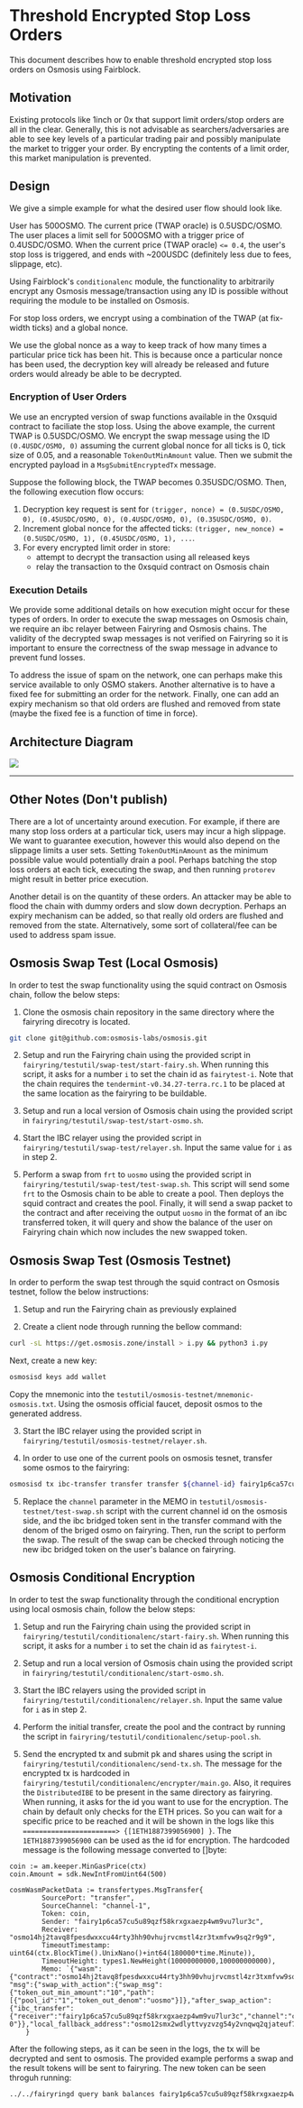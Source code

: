 # Threshold Encrypted Stop Loss Orders

This document describes how to enable threshold encrypted stop loss orders on Osmosis using Fairblock.

## Motivation

Existing protocols like 1inch or 0x that support limit orders/stop orders are all in the clear.
Generally, this is not advisable as searchers/adversaries are able to see key levels of a particular trading pair and possibly manipulate the market to trigger your order.
By encrypting the contents of a limit order, this market manipulation is prevented.

## Design

We give a simple example for what the desired user flow should look like.

User has 500OSMO. The current price (TWAP oracle) is 0.5USDC/OSMO. 
The user places a limit sell for 500OSMO with a trigger price of 0.4USDC/OSMO.
When the current price (TWAP oracle) `<= 0.4`, the user's stop loss is triggered, and ends with ~200USDC (definitely less due to fees, slippage, etc).

Using Fairblock's `conditionalenc` module, the functionality to arbitrarily encrypt any Osmosis message/transaction using any ID is possible without requiring the module to be installed on Osmosis. 

For stop loss orders, we encrypt using a combination of the TWAP (at fix-width ticks) and a global nonce. 

We use the global nonce as a way to keep track of how many times a particular price tick has been hit.
This is because once a particular nonce has been used, the decryption key will already be released and future orders would already be able to be decrypted.

### Encryption of User Orders

We use an encrypted version of swap functions available in the 0xsquid contract to faciliate the stop loss. 
Using the above example, the current TWAP is 0.5USDC/OSMO. 
We encrypt the swap message using the ID `(0.4USDC/OSMO, 0)` 
assuming the current global nonce for all ticks is 0, tick size of 0.05, and a reasonable `TokenOutMinAmount` value. 
Then we submit the encrypted payload in a `MsgSubmitEncryptedTx` message.

Suppose the following block, the TWAP becomes 0.35USDC/OSMO. Then, the following execution flow occurs:

1. Decryption key request is sent for `(trigger, nonce) = (0.5USDC/OSMO, 0), (0.45USDC/OSMO, 0), (0.4USDC/OSMO, 0), (0.35USDC/OSMO, 0)`. 
2. Increment global nonce for the affected ticks: `(trigger, new_nonce) = (0.5USDC/OSMO, 1), (0.45USDC/OSMO, 1), ...`.
3. For every encrypted limit order in store: 
    - attempt to decrypt the transaction using all released keys
    - relay the transaction to the 0xsquid contract on Osmosis chain

### Execution Details

We provide some additional details on how execution might occur for these types of orders.
In order to execute the swap messages on Osmosis chain, we require an ibc relayer between Fairyring and Osmosis chains. The validity of the decrypted swap messages is not verified on Fairyring so it is important to ensure the correctness of the swap message in advance to prevent fund losses.

To address the issue of spam on the network, one can perhaps make this service available to only OSMO stakers. 
Another alternative is to have a fixed fee for submitting an order for the network.
Finally, one can add an expiry mechanism so that old orders are flushed and removed from state (maybe the fixed fee is a function of time in force).

## Architecture Diagram

![](./assets/osmosis-swap.png)

---

## Other Notes (Don't publish)

There are a lot of uncertainty around execution. 
For example, if there are many stop loss orders at a particular tick, users may incur a high slippage. 
We want to guarantee execution, however this would also depend on the slippage limits a user sets. 
Setting `TokenOutMinAmount` as the minimum possible value would potentially drain a pool.
Perhaps batching the stop loss orders at each tick, executing the swap, and then running `protorev` might result in better price execution.

Another detail is on the quantity of these orders. An attacker may be able to flood the chain with dummy orders and slow down decryption. 
Perhaps an expiry mechanism can be added, so that really old orders are flushed and removed from the state.
Alternatively, some sort of collateral/fee can be used to address spam issue.

## Osmosis Swap Test (Local Osmosis)

In order to test the swap functionality using the squid contract on Osmosis chain, follow the below steps:

1. Clone the osmosis chain repository in the same directory where the fairyring direcotry is located.

```bash
git clone git@github.com:osmosis-labs/osmosis.git
```

2. Setup and run the Fairyring chain using the provided script in `fairyring/testutil/swap-test/start-fairy.sh`.
When running this script, it asks for a number `i` to set the chain id as `fairytest-i`.
Note that the chain requires the `tendermint-v0.34.27-terra.rc.1` to be placed at the same location as the fairyring to be buildable.

3. Setup and run a local version of Osmosis chain using the provided script in `fairyring/testutil/swap-test/start-osmo.sh`.

4. Start the IBC relayer using the provided script in `fairyring/testutil/swap-test/relayer.sh`.
Input the same value for `i` as in step 2.

5. Perform a swap from `frt` to `uosmo` using the provided script in `fairyring/testutil/swap-test/test-swap.sh`.
This script will send some `frt` to the Osmosis chain to be able to create a pool. Then deploys the squid contract and creates the pool.
Finally, it will send a swap packet to the contract and after receiving the output `uosmo` in the format of an ibc transferred token, it will query and show the balance of the user on Fairyring chain which now includes the new swapped token.

## Osmosis Swap Test (Osmosis Testnet)
In order to perform the swap test through the squid contract on Osmosis testnet, follow the below instructions:

1. Setup and run the Fairyring chain as previously explained

2. Create a client node through running the bellow command:
```bash
curl -sL https://get.osmosis.zone/install > i.py && python3 i.py
```
Next, create a new key:
```bash
osmosisd keys add wallet
```
Copy the mnemonic into the `testutil/osmosis-testnet/mnemonic-osmosis.txt`. 
Using the osmosis official faucet, deposit osmos to the generated address.

3. Start the IBC relayer using the provided script in `fairyring/testutil/osmosis-testnet/relayer.sh`.

4. In order to use one of the current pools on osmosis tesnet, transfer some osmos to the fairyring:
```bash
osmosisd tx ibc-transfer transfer transfer ${channel-id} fairy1p6ca57cu5u89qzf58krxgxaezp4wm9vu7lur3c 10000uosmo --from wallet --fees 416uosmo --gas auto --gas-adjustment 1.5 -b block
```

5. Replace the `channel` parameter in the MEMO in `testutil/osmosis-testnet/test-swap.sh` script with the current channel id on the osmosis side, and the ibc bridged token sent in the transfer command with the denom of the briged osmo on fairyring.
Then, run the script to perform the swap. The result of the swap can be checked through noticing the new ibc bridged token on the user's balance on fairyring.

## Osmosis Conditional Encryption

In order to test the swap functionality through the conditional encryption using local osmosis chain, follow the below steps:

1. Setup and run the Fairyring chain using the provided script in `fairyring/testutil/conditionalenc/start-fairy.sh`.
When running this script, it asks for a number `i` to set the chain id as `fairytest-i`.

2. Setup and run a local version of Osmosis chain using the provided script in `fairyring/testutil/conditionalenc/start-osmo.sh`.

3. Start the IBC relayers using the provided script in `fairyring/testutil/conditionalenc/relayer.sh`.
Input the same value for `i` as in step 2.

4. Perform the initial transfer, create the pool and the contract by running the script in `fairyring/testutil/conditionalenc/setup-pool.sh`.

5. Send the encrypted tx and submit pk and shares using the script in `fairyring/testutil/conditionalenc/send-tx.sh`. The message for the encrypted tx is hardcoded in `fairyring/testutil/conditionalenc/encrypter/main.go`. Also, it requires the `DistributedIBE` to be present in the same directory as fairyring. When running, it asks for the id you want to use for the encryption. The chain by default only checks for the ETH prices. So you can wait for a specific price to be reached and it will be shown in the logs like this ` =======================> {[1ETH1887399056900] } `. The `1ETH1887399056900` can be used as the id for encryption.
The hardcoded message is the following message converted to []byte:
```
coin := am.keeper.MinGasPrice(ctx)
coin.Amount = sdk.NewIntFromUint64(500)

cosmWasmPacketData := transfertypes.MsgTransfer{
		SourcePort: "transfer",
		SourceChannel: "channel-1",
		Token: coin,
		Sender: "fairy1p6ca57cu5u89qzf58krxgxaezp4wm9vu7lur3c",
		Receiver: "osmo14hj2tavq8fpesdwxxcu44rty3hh90vhujrvcmstl4zr3txmfvw9sq2r9g9",
		TimeoutTimestamp: uint64(ctx.BlockTime().UnixNano()+int64(180000*time.Minute)),
		TimeoutHeight: types1.NewHeight(10000000000,100000000000),
		Memo: `{"wasm":{"contract":"osmo14hj2tavq8fpesdwxxcu44rty3hh90vhujrvcmstl4zr3txmfvw9sq2r9g9", "msg":{"swap_with_action":{"swap_msg":{"token_out_min_amount":"10","path":[{"pool_id":"1","token_out_denom":"uosmo"}]},"after_swap_action":{"ibc_transfer":{"receiver":"fairy1p6ca57cu5u89qzf58krxgxaezp4wm9vu7lur3c","channel":"channel-0"}},"local_fallback_address":"osmo12smx2wdlyttvyzvzg54y2vnqwq2qjateuf7thj"}}}}`,
	}
```

After the following steps, as it can be seen in the logs, the tx will be decrypted and sent to osmosis. The provided example performs a swap and the result tokens will be sent to fairyring. The new token can be seen throguh running:

```bash
../../fairyringd query bank balances fairy1p6ca57cu5u89qzf58krxgxaezp4wm9vu7lur3c --node tcp://127.0.0.1:26659
```